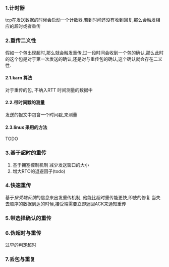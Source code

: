 
### 1.计时器

tcp在发送数据的时候会启动一个计数器,若到时间还没有收到回复,那么会触发相应的超时或者重传

### 2.重传二义性
假如一个包出现超时,那么就会触发重传,过一段时间会收到一个包的确认,那么此时的这个包是对于第一次发送的确认,还是对与重传包的确认,这个确认就会存在二义性.
#### 2.1.karn  算法
对于重传的包, 不纳入RTT 时间测量的数据中

#### 2.2.带时间戳的测量
发送的报文中包含一个时间戳,来测量

#### 2.3.linux 采用的方法
TODO 

### 3.基于超时的重传

1. 基于拥塞控制机制 减少发送窗口的大小
2. 增大RTO的退避因子(todo)


### 4.快速重传
基于*接受端反馈*的信息来出发重传机制, 他能比超时重传能更快,即使的修复
当失去顺序的数据到达的时候,接受端需要立即返回ACK来通知重传

### 5.带选择确认的重传
### 6.伪超时与重传
过早的判定超时

### 7.丢包与重复

